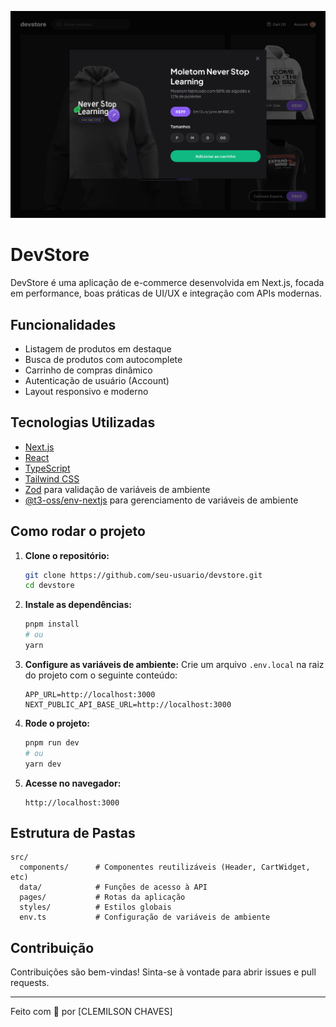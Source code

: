 <p align="center">
  <img src="public/add-to-cart.png" alt="DevStore Banner" width="600"/>
</p>

# DevStore

DevStore é uma aplicação de e-commerce desenvolvida em Next.js, focada em performance, boas práticas de UI/UX e integração com APIs modernas.

## Funcionalidades

- Listagem de produtos em destaque
- Busca de produtos com autocomplete
- Carrinho de compras dinâmico
- Autenticação de usuário (Account)
- Layout responsivo e moderno

## Tecnologias Utilizadas

- [Next.js](https://nextjs.org/)
- [React](https://react.dev/)
- [TypeScript](https://www.typescriptlang.org/)
- [Tailwind CSS](https://tailwindcss.com/)
- [Zod](https://zod.dev/) para validação de variáveis de ambiente
- [@t3-oss/env-nextjs](https://env.t3.gg/) para gerenciamento de variáveis de ambiente

## Como rodar o projeto

1. **Clone o repositório:**
   ```bash
   git clone https://github.com/seu-usuario/devstore.git
   cd devstore
   ```

2. **Instale as dependências:**
   ```bash
   pnpm install
   # ou
   yarn
   ```

3. **Configure as variáveis de ambiente:**
   Crie um arquivo `.env.local` na raiz do projeto com o seguinte conteúdo:
   ```
   APP_URL=http://localhost:3000
   NEXT_PUBLIC_API_BASE_URL=http://localhost:3000
   ```

4. **Rode o projeto:**
   ```bash
   pnpm run dev
   # ou
   yarn dev
   ```

5. **Acesse no navegador:**
   ```
   http://localhost:3000
   ```

## Estrutura de Pastas

```
src/
  components/      # Componentes reutilizáveis (Header, CartWidget, etc)
  data/            # Funções de acesso à API
  pages/           # Rotas da aplicação
  styles/          # Estilos globais
  env.ts           # Configuração de variáveis de ambiente
```

## Contribuição

Contribuições são bem-vindas! Sinta-se à vontade para abrir issues e pull requests.

---

Feito com 💙 por [CLEMILSON CHAVES]